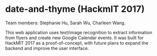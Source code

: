 # date-and-thyme (HackmIT 2017)
Team members: Stephanie Hu, Sarah Wu, Charleen Wang. 

This web application uses text/image recognition to extract information from flyers and create new Google Calendar events. It was built for HackMIT 2017 as a proof-of-concept, with future plans to expand the backend and improve the user interface. 
